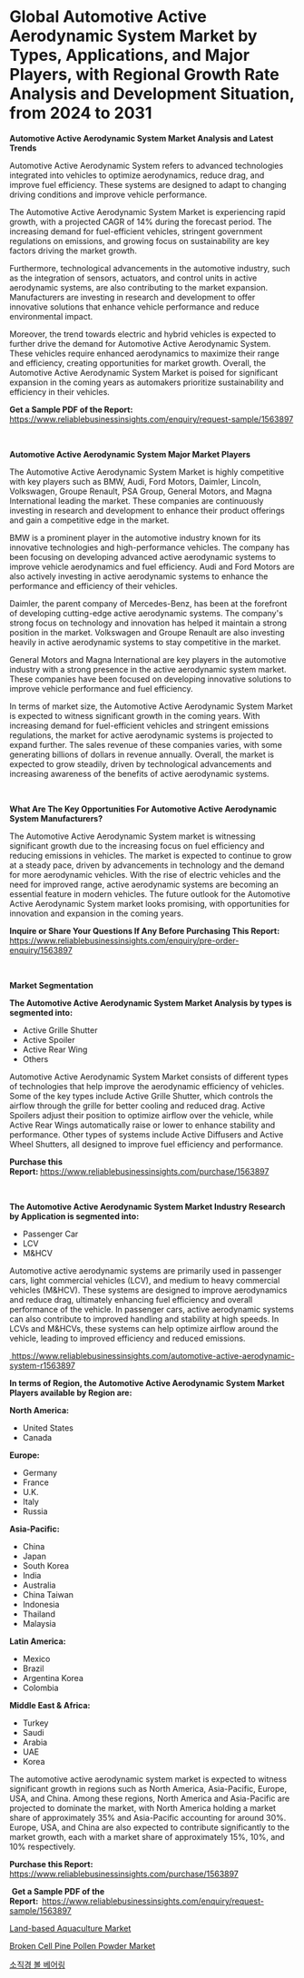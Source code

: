 <p><h1>Global Automotive Active Aerodynamic System Market by Types, Applications, and Major Players, with Regional Growth Rate Analysis and Development Situation, from 2024 to 2031</h1></p><p><strong>Automotive Active Aerodynamic System Market Analysis and Latest Trends</strong></p>
<p><p>Automotive Active Aerodynamic System refers to advanced technologies integrated into vehicles to optimize aerodynamics, reduce drag, and improve fuel efficiency. These systems are designed to adapt to changing driving conditions and improve vehicle performance. </p><p>The Automotive Active Aerodynamic System Market is experiencing rapid growth, with a projected CAGR of 14% during the forecast period. The increasing demand for fuel-efficient vehicles, stringent government regulations on emissions, and growing focus on sustainability are key factors driving the market growth. </p><p>Furthermore, technological advancements in the automotive industry, such as the integration of sensors, actuators, and control units in active aerodynamic systems, are also contributing to the market expansion. Manufacturers are investing in research and development to offer innovative solutions that enhance vehicle performance and reduce environmental impact.</p><p>Moreover, the trend towards electric and hybrid vehicles is expected to further drive the demand for Automotive Active Aerodynamic System. These vehicles require enhanced aerodynamics to maximize their range and efficiency, creating opportunities for market growth. Overall, the Automotive Active Aerodynamic System Market is poised for significant expansion in the coming years as automakers prioritize sustainability and efficiency in their vehicles.</p></p>
<p><strong>Get a Sample PDF of the Report:&nbsp;</strong> <a href="https://www.reliablebusinessinsights.com/enquiry/request-sample/1563897">https://www.reliablebusinessinsights.com/enquiry/request-sample/1563897</a></p>
<p>&nbsp;</p>
<p><strong>Automotive Active Aerodynamic System Major Market Players</strong></p>
<p><p>The Automotive Active Aerodynamic System Market is highly competitive with key players such as BMW, Audi, Ford Motors, Daimler, Lincoln, Volkswagen, Groupe Renault, PSA Group, General Motors, and Magna International leading the market. These companies are continuously investing in research and development to enhance their product offerings and gain a competitive edge in the market.</p><p>BMW is a prominent player in the automotive industry known for its innovative technologies and high-performance vehicles. The company has been focusing on developing advanced active aerodynamic systems to improve vehicle aerodynamics and fuel efficiency. Audi and Ford Motors are also actively investing in active aerodynamic systems to enhance the performance and efficiency of their vehicles.</p><p>Daimler, the parent company of Mercedes-Benz, has been at the forefront of developing cutting-edge active aerodynamic systems. The company's strong focus on technology and innovation has helped it maintain a strong position in the market. Volkswagen and Groupe Renault are also investing heavily in active aerodynamic systems to stay competitive in the market.</p><p>General Motors and Magna International are key players in the automotive industry with a strong presence in the active aerodynamic system market. These companies have been focused on developing innovative solutions to improve vehicle performance and fuel efficiency.</p><p>In terms of market size, the Automotive Active Aerodynamic System Market is expected to witness significant growth in the coming years. With increasing demand for fuel-efficient vehicles and stringent emissions regulations, the market for active aerodynamic systems is projected to expand further. The sales revenue of these companies varies, with some generating billions of dollars in revenue annually. Overall, the market is expected to grow steadily, driven by technological advancements and increasing awareness of the benefits of active aerodynamic systems.</p></p>
<p>&nbsp;</p>
<p><strong>What Are The Key Opportunities For Automotive Active Aerodynamic System Manufacturers?</strong></p>
<p><p>The Automotive Active Aerodynamic System market is witnessing significant growth due to the increasing focus on fuel efficiency and reducing emissions in vehicles. The market is expected to continue to grow at a steady pace, driven by advancements in technology and the demand for more aerodynamic vehicles. With the rise of electric vehicles and the need for improved range, active aerodynamic systems are becoming an essential feature in modern vehicles. The future outlook for the Automotive Active Aerodynamic System market looks promising, with opportunities for innovation and expansion in the coming years.</p></p>
<p><strong>Inquire or Share Your Questions If Any Before Purchasing This Report:</strong> <a href="https://www.reliablebusinessinsights.com/enquiry/pre-order-enquiry/1563897">https://www.reliablebusinessinsights.com/enquiry/pre-order-enquiry/1563897</a></p>
<p>&nbsp;</p>
<p><strong>Market Segmentation</strong></p>
<p><strong>The Automotive Active Aerodynamic System Market Analysis by types is segmented into:</strong></p>
<p><ul><li>Active Grille Shutter</li><li>Active Spoiler</li><li>Active Rear Wing</li><li>Others</li></ul></p>
<p><p>Automotive Active Aerodynamic System Market consists of different types of technologies that help improve the aerodynamic efficiency of vehicles. Some of the key types include Active Grille Shutter, which controls the airflow through the grille for better cooling and reduced drag. Active Spoilers adjust their position to optimize airflow over the vehicle, while Active Rear Wings automatically raise or lower to enhance stability and performance. Other types of systems include Active Diffusers and Active Wheel Shutters, all designed to improve fuel efficiency and performance.</p></p>
<p><strong>Purchase this Report:&nbsp;</strong><a href="https://www.reliablebusinessinsights.com/purchase/1563897">https://www.reliablebusinessinsights.com/purchase/1563897</a></p>
<p>&nbsp;</p>
<p><strong>The Automotive Active Aerodynamic System Market Industry Research by Application is segmented into:</strong></p>
<p><ul><li>Passenger Car</li><li>LCV</li><li>M&HCV</li></ul></p>
<p><p>Automotive active aerodynamic systems are primarily used in passenger cars, light commercial vehicles (LCV), and medium to heavy commercial vehicles (M&HCV). These systems are designed to improve aerodynamics and reduce drag, ultimately enhancing fuel efficiency and overall performance of the vehicle. In passenger cars, active aerodynamic systems can also contribute to improved handling and stability at high speeds. In LCVs and M&HCVs, these systems can help optimize airflow around the vehicle, leading to improved efficiency and reduced emissions.</p></p>
<p><a href="https://www.reliablebusinessinsights.com/automotive-active-aerodynamic-system-r1563897">&nbsp;https://www.reliablebusinessinsights.com/automotive-active-aerodynamic-system-r1563897</a></p>
<p><strong>In terms of Region, the Automotive Active Aerodynamic System Market Players available by Region are:</strong></p>
<p>
    <p> <strong> North America: </strong>
        <ul>
            <li>United States</li>
            <li>Canada</li>
        </ul>
        </p> 
    <p> <strong> Europe: </strong>
        <ul>
            <li>Germany</li>
            <li>France</li>
            <li>U.K.</li>
            <li>Italy</li>
            <li>Russia</li>
        </ul>
        </p> 
    <p> <strong> Asia-Pacific: </strong>
        <ul>
            <li>China</li>
            <li>Japan</li>
            <li>South Korea</li>
            <li>India</li>
            <li>Australia</li>
            <li>China Taiwan</li>
            <li>Indonesia</li>
            <li>Thailand</li>
            <li>Malaysia</li>
        </ul>
        </p> 
    <p> <strong> Latin America: </strong>
        <ul>
            <li>Mexico</li>
            <li>Brazil</li>
            <li>Argentina Korea</li>
            <li>Colombia</li>
        </ul>
        </p> 
    <p> <strong> Middle East & Africa: </strong>
        <ul>
            <li>Turkey</li>
            <li>Saudi</li>
            <li>Arabia</li>
            <li>UAE</li>
            <li>Korea</li>
        </ul>
    </p>
    </p>
<p><p>The automotive active aerodynamic system market is expected to witness significant growth in regions such as North America, Asia-Pacific, Europe, USA, and China. Among these regions, North America and Asia-Pacific are projected to dominate the market, with North America holding a market share of approximately 35% and Asia-Pacific accounting for around 30%. Europe, USA, and China are also expected to contribute significantly to the market growth, each with a market share of approximately 15%, 10%, and 10% respectively.</p></p>
<p><strong>Purchase this Report: </strong><a href="https://www.reliablebusinessinsights.com/purchase/1563897">https://www.reliablebusinessinsights.com/purchase/1563897</a></p>
<p>&nbsp;<strong>Get a Sample PDF of the Report:&nbsp;&nbsp;</strong><a href="https://www.reliablebusinessinsights.com/enquiry/request-sample/1563897">https://www.reliablebusinessinsights.com/enquiry/request-sample/1563897</a></p>
<p><strong></strong></p>
<p><p><a href="https://github.com/muhammadasraf467/Market-Research-Report-List-1/blob/main/land-based-aquaculture-market.md">Land-based Aquaculture Market</a></p><p><a href="https://github.com/gikababa4/Market-Research-Report-List-1/blob/main/broken-cell-pine-pollen-powder-market.md">Broken Cell Pine Pollen Powder Market</a></p><p><a href="https://github.com/FelipeGrrady654556/Market-Research-Report-List-2/blob/main/1355948114563.md">소직경 볼 베어링</a></p></p>